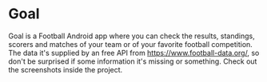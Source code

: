 # Goal
Goal is a Football Android app where you can check the results, standings, scorers and matches of your team or of your favorite football competition.
The data it's supplied by an free API from https://www.football-data.org/, so don't be surprised if some information it's missing or something.
Check out the screenshots inside the project.
